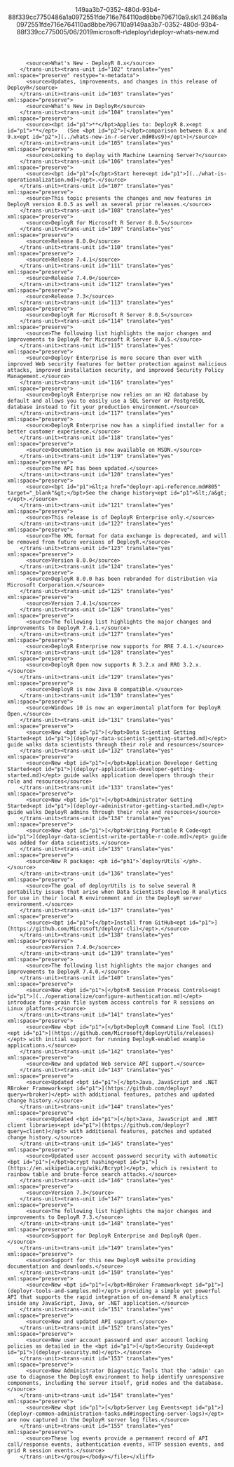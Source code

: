 <?xml version="1.0"?><xliff version="1.2" xmlns="urn:oasis:names:tc:xliff:document:1.2" xmlns:xsi="http://www.w3.org/2001/XMLSchema-instance" xsi:schemaLocation="urn:oasis:names:tc:xliff:document:1.2 xliff-core-1.2-transitional.xsd"><file datatype="xml" original="deployr-whats-new.md" source-language="en-US" target-language="en-US"><header><tool tool-id="mdxliff" tool-name="mdxliff" tool-version="1.0-1931010" tool-company="Microsoft" /><xliffext:skl_file_name xmlns:xliffext="urn:microsoft:content:schema:xliffextensions">149aa3b7-0352-480d-93b4-88f339cc7750486a1a0972551fde716e764110ad8bbe796710a9.skl</xliffext:skl_file_name><xliffext:version xmlns:xliffext="urn:microsoft:content:schema:xliffextensions">1.2</xliffext:version><xliffext:ms.openlocfilehash xmlns:xliffext="urn:microsoft:content:schema:xliffextensions">486a1a0972551fde716e764110ad8bbe796710a9</xliffext:ms.openlocfilehash><xliffext:ms.sourcegitcommit xmlns:xliffext="urn:microsoft:content:schema:xliffextensions">149aa3b7-0352-480d-93b4-88f339cc7750</xliffext:ms.sourcegitcommit><xliffext:ms.lasthandoff xmlns:xliffext="urn:microsoft:content:schema:xliffextensions">05/06/2019</xliffext:ms.lasthandoff><xliffext:ms.openlocfilepath xmlns:xliffext="urn:microsoft:content:schema:xliffextensions">microsoft-r\deployr\deployr-whats-new.md</xliffext:ms.openlocfilepath></header><body><group id="content" extype="content"><trans-unit id="101" translate="yes" xml:space="preserve" restype="x-metadata">
          <source>What's New - DeployR 8.x</source>
        </trans-unit><trans-unit id="102" translate="yes" xml:space="preserve" restype="x-metadata">
          <source>Updates, improvements, and changes in this release of DeployR</source>
        </trans-unit><trans-unit id="103" translate="yes" xml:space="preserve">
          <source>What's New in DeployR</source>
        </trans-unit><trans-unit id="104" translate="yes" xml:space="preserve">
          <source><bpt id="p1">**</bpt>Applies to: DeployR 8.x<ept id="p1">**</ept>   (See <bpt id="p2">[</bpt>comparison between 8.x and 9.x<ept id="p2">](../whats-new-in-r-server.md#8vs9)</ept>)</source>
        </trans-unit><trans-unit id="105" translate="yes" xml:space="preserve">
          <source>Looking to deploy with Machine Learning Server?</source>
        </trans-unit><trans-unit id="106" translate="yes" xml:space="preserve">
          <source><bpt id="p1">[</bpt>Start here<ept id="p1">](../what-is-operationalization.md)</ept>.</source>
        </trans-unit><trans-unit id="107" translate="yes" xml:space="preserve">
          <source>This topic presents the changes and new features in DeployR version 8.0.5 as well as several prior releases.</source>
        </trans-unit><trans-unit id="108" translate="yes" xml:space="preserve">
          <source>DeployR for Microsoft R Server 8.0.5</source>
        </trans-unit><trans-unit id="109" translate="yes" xml:space="preserve">
          <source>Release 8.0.0</source>
        </trans-unit><trans-unit id="110" translate="yes" xml:space="preserve">
          <source>Release 7.4.1</source>
        </trans-unit><trans-unit id="111" translate="yes" xml:space="preserve">
          <source>Release 7.4.0</source>
        </trans-unit><trans-unit id="112" translate="yes" xml:space="preserve">
          <source>Release 7.3</source>
        </trans-unit><trans-unit id="113" translate="yes" xml:space="preserve">
          <source>DeployR for Microsoft R Server 8.0.5</source>
        </trans-unit><trans-unit id="114" translate="yes" xml:space="preserve">
          <source>The following list highlights the major changes and improvements to DeployR for Microsoft R Server 8.0.5.</source>
        </trans-unit><trans-unit id="115" translate="yes" xml:space="preserve">
          <source>Deployr Enterprise is more secure than ever with improved Web security features for better protection against malicious attacks, improved installation security, and improved Security Policy Management.</source>
        </trans-unit><trans-unit id="116" translate="yes" xml:space="preserve">
          <source>DeployR Enterprise now relies on an H2 database by default and allows you to easily use a SQL Server or PostgreSQL database instead to fit your production environment.</source>
        </trans-unit><trans-unit id="117" translate="yes" xml:space="preserve">
          <source>DeployR Enterprise now has a simplified installer for a better customer experience.</source>
        </trans-unit><trans-unit id="118" translate="yes" xml:space="preserve">
          <source>Documentation is now available on MSDN.</source>
        </trans-unit><trans-unit id="119" translate="yes" xml:space="preserve">
          <source>The API has been updated.</source>
        </trans-unit><trans-unit id="120" translate="yes" xml:space="preserve">
          <source><bpt id="p1">&lt;a href="deployr-api-reference.md#805" target="_blank"&gt;</bpt>See the change history<ept id="p1">&lt;/a&gt;</ept>.</source>
        </trans-unit><trans-unit id="121" translate="yes" xml:space="preserve">
          <source>This release is of DeployR Enterprise only.</source>
        </trans-unit><trans-unit id="122" translate="yes" xml:space="preserve">
          <source>The XML format for data exchange is deprecated, and will be removed from future versions of DeployR.</source>
        </trans-unit><trans-unit id="123" translate="yes" xml:space="preserve">
          <source>Version 8.0.0</source>
        </trans-unit><trans-unit id="124" translate="yes" xml:space="preserve">
          <source>DeployR 8.0.0 has been rebranded for distribution via Microsoft Corporation.</source>
        </trans-unit><trans-unit id="125" translate="yes" xml:space="preserve">
          <source>Version 7.4.1</source>
        </trans-unit><trans-unit id="126" translate="yes" xml:space="preserve">
          <source>The following list highlights the major changes and improvements to DeployR 7.4.1.</source>
        </trans-unit><trans-unit id="127" translate="yes" xml:space="preserve">
          <source>DeployR Enterprise now supports for RRE 7.4.1.</source>
        </trans-unit><trans-unit id="128" translate="yes" xml:space="preserve">
          <source>DeployR Open now supports R 3.2.x and RRO 3.2.x.</source>
        </trans-unit><trans-unit id="129" translate="yes" xml:space="preserve">
          <source>DeployR is now Java 8 compatible.</source>
        </trans-unit><trans-unit id="130" translate="yes" xml:space="preserve">
          <source>Windows 10 is now an experimental platform for DeployR Open.</source>
        </trans-unit><trans-unit id="131" translate="yes" xml:space="preserve">
          <source>New <bpt id="p1">[</bpt>Data Scientist Getting Started<ept id="p1">](deployr-data-scientist-getting-started.md)</ept> guide walks data scientists through their role and resources</source>
        </trans-unit><trans-unit id="132" translate="yes" xml:space="preserve">
          <source>New <bpt id="p1">[</bpt>Application Developer Getting Started<ept id="p1">](deployr-application-developer-getting-started.md)</ept> guide walks application developers through their role and resources</source>
        </trans-unit><trans-unit id="133" translate="yes" xml:space="preserve">
          <source>New <bpt id="p1">[</bpt>Administrator Getting Started<ept id="p1">](deployr-administrator-getting-started.md)</ept> guide walks DeployR admins through their role and resources</source>
        </trans-unit><trans-unit id="134" translate="yes" xml:space="preserve">
          <source>New <bpt id="p1">[</bpt>Writing Portable R Code<ept id="p1">](deployr-data-scientist-write-portable-r-code.md)</ept> guide was added for data scientists.</source>
        </trans-unit><trans-unit id="135" translate="yes" xml:space="preserve">
          <source>New R package: <ph id="ph1">`deployrUtils`</ph>.</source>
        </trans-unit><trans-unit id="136" translate="yes" xml:space="preserve">
          <source>The goal of deployrUtils is to solve several R portability issues that arise when Data Scientists develop R analytics for use in their local R environment and in the DeployR server environment.</source>
        </trans-unit><trans-unit id="137" translate="yes" xml:space="preserve">
          <source><bpt id="p1">[</bpt>Install from GitHub<ept id="p1">](https://github.com/Microsoft/deployr-cli)</ept>.</source>
        </trans-unit><trans-unit id="138" translate="yes" xml:space="preserve">
          <source>Version 7.4.0</source>
        </trans-unit><trans-unit id="139" translate="yes" xml:space="preserve">
          <source>The following list highlights the major changes and improvements to DeployR 7.4.0.</source>
        </trans-unit><trans-unit id="140" translate="yes" xml:space="preserve">
          <source>New <bpt id="p1">[</bpt>R Session Process Controls<ept id="p1">](../operationalize/configure-authentication.md)</ept> introduce fine-grain file system access controls for R sessions on Linux platforms.</source>
        </trans-unit><trans-unit id="141" translate="yes" xml:space="preserve">
          <source>New <bpt id="p1">[</bpt>DeployR Command Line Tool (CLI)<ept id="p1">](https://github.com/Microsoft/deployrUtils/releases)</ept> with initial support for running DeployR-enabled example applications.</source>
        </trans-unit><trans-unit id="142" translate="yes" xml:space="preserve">
          <source>New and updated Web service API support.</source>
        </trans-unit><trans-unit id="143" translate="yes" xml:space="preserve">
          <source>Updated <bpt id="p1">[</bpt>Java, JavaScript and .NET RBroker Framework<ept id="p1">](https://github.com/deployr?query=rbroker)</ept> with additional features, patches and updated change history.</source>
        </trans-unit><trans-unit id="144" translate="yes" xml:space="preserve">
          <source>Updated <bpt id="p1">[</bpt>Java, JavaScript and .NET client libraries<ept id="p1">](https://github.com/deployr?query=client)</ept> with additional features, patches and updated change history.</source>
        </trans-unit><trans-unit id="145" translate="yes" xml:space="preserve">
          <source>Updated user account password security with automatic <bpt id="p1">[</bpt>bcrypt hashing<ept id="p1">](https://en.wikipedia.org/wiki/Bcrypt)</ept>, which is resistent to rainbow table and brute-force search attacks.</source>
        </trans-unit><trans-unit id="146" translate="yes" xml:space="preserve">
          <source>Version 7.3</source>
        </trans-unit><trans-unit id="147" translate="yes" xml:space="preserve">
          <source>The following list highlights the major changes and improvements to DeployR 7.3.</source>
        </trans-unit><trans-unit id="148" translate="yes" xml:space="preserve">
          <source>Support for DeployR Enterprise and DeployR Open.</source>
        </trans-unit><trans-unit id="149" translate="yes" xml:space="preserve">
          <source>Support for this new DeployR website providing documentation and downloads.</source>
        </trans-unit><trans-unit id="150" translate="yes" xml:space="preserve">
          <source>New <bpt id="p1">[</bpt>RBroker Framework<ept id="p1">](deployr-tools-and-samples.md)</ept> providing a simple yet powerful API that supports the rapid integration of on-demand R analytics inside any JavaScript, Java, or .NET application.</source>
        </trans-unit><trans-unit id="151" translate="yes" xml:space="preserve">
          <source>New and updated API support.</source>
        </trans-unit><trans-unit id="152" translate="yes" xml:space="preserve">
          <source>New user account password and user account locking policies as detailed in the <bpt id="p1">[</bpt>Security Guide<ept id="p1">](deployr-security.md)</ept>.</source>
        </trans-unit><trans-unit id="153" translate="yes" xml:space="preserve">
          <source>New Administrator Diagnostic Tools that the 'admin' can use to diagnose the DeployR environment to help identify unresponsive components, including the server itself, grid nodes and the database.</source>
        </trans-unit><trans-unit id="154" translate="yes" xml:space="preserve">
          <source>New <bpt id="p1">[</bpt>Server Log Events<ept id="p1">](deployr-common-administration-tasks.md#inspecting-server-logs)</ept> are now captured in the DeployR server log files.</source>
        </trans-unit><trans-unit id="155" translate="yes" xml:space="preserve">
          <source>These log events provide a permanent record of API call/response events, authentication events, HTTP session events, and grid R session events.</source>
        </trans-unit></group></body></file></xliff>